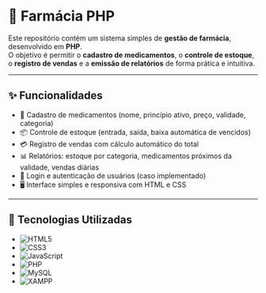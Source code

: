 # 🏥 Farmácia PHP

Este repositório contém um sistema simples de **gestão de farmácia**, desenvolvido em **PHP**.  
O objetivo é permitir o **cadastro de medicamentos**, o **controle de estoque**, o **registro de vendas** e a **emissão de relatórios** de forma prática e intuitiva.

---

## ✨ Funcionalidades

- 📝 Cadastro de medicamentos (nome, princípio ativo, preço, validade, categoria)  
- 📦 Controle de estoque (entrada, saída, baixa automática de vencidos)  
- 💳 Registro de vendas com cálculo automático do total  
- 📊 Relatórios: estoque por categoria, medicamentos próximos da validade, vendas diárias  
- 🔐 Login e autenticação de usuários (caso implementado)  
- 🖥️ Interface simples e responsiva com HTML e CSS  

---

## 🚀 Tecnologias Utilizadas

- ![HTML5](https://img.shields.io/badge/-HTML5-333333?style=flat&logo=HTML5)
- ![CSS3](https://img.shields.io/badge/-CSS3-333333?style=flat&logo=CSS3&logoColor=1572B6)
- ![JavaScript](https://img.shields.io/badge/-JavaScript-333333?style=flat&logo=javascript&logoColor=F7DF1E)
- ![PHP](https://img.shields.io/badge/-PHP-333333?style=flat&logo=php&logoColor=777BB4)
- ![MySQL](https://img.shields.io/badge/-MySQL-333333?style=flat&logo=mysql&logoColor=4479A1)
- ![XAMPP](https://img.shields.io/badge/-XAMPP-333333?style=flat&logo=xampp&logoColor=FB7A24)
